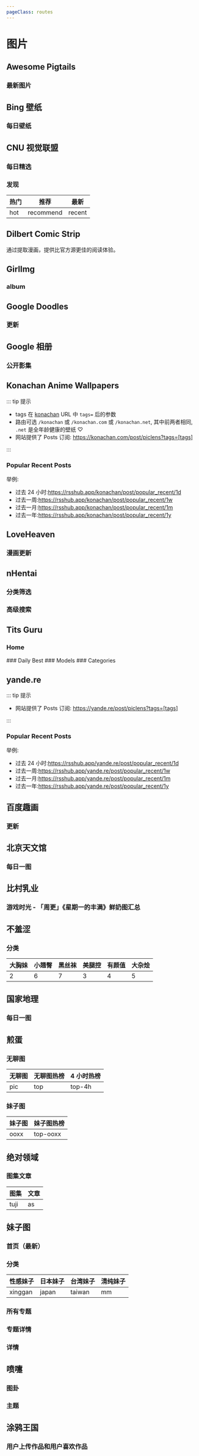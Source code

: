 ```yaml
---
pageClass: routes
---
```


# 图片

## Awesome Pigtails

### 最新图片

<Route author="Chingyat" example="/pigtails" path="/pigtails/index"/>

## Bing 壁纸

### 每日壁纸

<Route author="FHYunCai" example="/bing" path="/bing" radar="1"/>

## CNU 视觉联盟

### 每日精选

<Route author="hoilc" example="/cnu/selected" path="/cnu/selected" />

### 发现

<Route author="hoilc" example="/cnu/discovery/hot/自然" path="/cnu/discovery/:type?/:category?" :paramsDesc="['板块类型, 默认为`热门`, 具体参见下表', '图片类别, 默认为`0`代表全部, 可参见[这里](http://www.cnu.cc/discoveryPage/hot-0)']"/>

| 热门 | 推荐      | 最新   |
| ---- | --------- | ------ |
| hot  | recommend | recent |

## Dilbert Comic Strip

<Route name="Daily Strip" author="Maecenas" example="/dilbert/strip" path="/dilbert/strip">

通过提取漫画，提供比官方源更佳的阅读体验。

</Route>

## GirlImg

### album

<Route author="junfengP" example="/girlimg/album" path="/girlimg/album/:tag?/:mode?" :paramsDesc="['过滤标签，在链接参数中&tab=部分，如：中国,BoLoLi','加载模式，留空为简单模式，获取20篇文章标题与封面；非空为详细模式，加载10篇文章内容']" />

## Google Doodles

### 更新

<Route author="xyqfer" example="/google/doodles/zh-CN" path="/google/doodles/:language?" :paramsDesc="['语言，默认为`zh-CN`简体中文，如需其他语言值可从[Google Doodles 官网](https://www.google.com/doodles)获取']" />

## Google 相册

### 公开影集

<Route author="hoilc" example="/google/album/msFFnAzKmQmWj76EA" path="/google/album/:id" :paramsDesc="['影集 ID, 可在 URL 中找到, 例如, 分享链接为`https://photos.app.goo.gl/msFFnAzKmQmWj76EA`, 则 ID 为`msFFnAzKmQmWj76EA`']" radar="1" />

## Konachan Anime Wallpapers

::: tip 提示

-   tags 在 [konachan](https://konachan.com/post) URL 中 `tags=` 后的参数
-   路由可选 `/konachan` 或 `/konachan.com` 或 `/konachan.net`, 其中前两者相同, `.net` 是全年龄健康的壁纸 ♡
-   网站提供了 Posts 订阅: https://konachan.com/post/piclens?tags=[tags]

:::

### Popular Recent Posts

<Route author="magic-akari" example="/konachan/post/popular_recent" path="/konachan/post/popular_recent/:period?" :paramsDesc="['默认过去 24 小时']">

举例:

-   过去 24 小时:<https://rsshub.app/konachan/post/popular_recent/1d>
-   过去一周:<https://rsshub.app/konachan/post/popular_recent/1w>
-   过去一月:<https://rsshub.app/konachan/post/popular_recent/1m>
-   过去一年:<https://rsshub.app/konachan/post/popular_recent/1y>

</Route>

## LoveHeaven

### 漫画更新

<Route author="hoilc" example="/loveheaven/update/kimetsu-no-yaiba" path="/loveheaven/update/:slug" :paramsDesc="['漫画 slug，可在漫画页面URL中找到，不包括开头的`manga-`，也不包括末尾的`.html`']" />

## nHentai

### 分类筛选

<Route author="MegrezZhu hoilc" example="/nhentai/language/chinese" path="/nhentai/:key/:keyword/:mode?" :paramsDesc="['筛选条件，可选: parody, character, tag, artist, group, language, category','筛选值', '模式，`simple`为仅封面，`detail`会包括本子每一页，但对服务器负载大，`torrent`会包括磁力链接，需要登录，参见[部分 RSS 模块配置](/install/#bu-fen-rss-mo-kuai-pei-zhi)。默认为`simple`']" anticrawler="1" supportBT="1" />

### 高级搜索

<Route author="MegrezZhu hoilc" example="/nhentai/search/language%3Ajapanese+-scat+-yaoi+-guro+-%22mosaic+censorship%22" path="/nhentai/search/:keyword/:mode?" :paramsDesc="['用于搜索的关键词。可在原网站搜索后复制 q= 后面的内容，也可直接输入。用法详见[官网](https://nhentai.net/info/)', '模式，`simple`为仅封面，`detail`会包括本子每一页，但对服务器负载大，`torrent`会包括磁力链接，需要登录，参见[部分 RSS 模块配置](/install/#bu-fen-rss-mo-kuai-pei-zhi)。默认为`simple`']" anticrawler="1" supportBT="1" />

## Tits Guru

### Home

<Route author="MegrezZhu" example="/tits-guru/home" path="/tits-guru/home"/>
### Daily Best

<Route author="MegrezZhu" example="/tits-guru/daily" path="/tits-guru/daily"/>
### Models

<Route author="MegrezZhu" example="/tits-guru/model/mila-azul" path="/tits-guru/model/:name" :paramsDesc="['指定模特名字，详见[这里](https://tits-guru.com/models)']"/>
### Categories

<Route author="MegrezZhu" example="/tits-guru/category/bikini" path="/tits-guru/category/:type" :paramsDesc="['指定类别，详见[这里](https://tits-guru.com/categories)']"/>

## yande.re

::: tip 提示

-   网站提供了 Posts 订阅: https://yande.re/post/piclens?tags=[tags]

:::

### Popular Recent Posts

<Route author="magic-akari SettingDust" example="/yande.re/post/popular_recent" path="/yande.re/post/popular_recent/:period?" :paramsDesc="['默认过去 24 小时']">

举例:

-   过去 24 小时:<https://rsshub.app/yande.re/post/popular_recent/1d>
-   过去一周:<https://rsshub.app/yande.re/post/popular_recent/1w>
-   过去一月:<https://rsshub.app/yande.re/post/popular_recent/1m>
-   过去一年:<https://rsshub.app/yande.re/post/popular_recent/1y>

</Route>

## 百度趣画

### 更新

<Route author="xyqfer" example="/baidu/doodles" path="/baidu/doodles"/>

## 北京天文馆

### 每日一图

<Route author="HenryQW" example="/bjp/apod" path="/bjp/apod"/>

## 比村乳业

### 游戏时光 - 「周更」《星期一的丰满》鲜奶图汇总

<Route author="filwaline" example="/vgtime/mondaymilk" path="/vgtime/mondaymilk"/>

## 不羞涩

### 分类

<Route author="kba977" example="/dbmv" path="/dbmv/:category?" :paramsDesc="['分类 id - 若不填该参数, 默认所有']">

| 大胸妹 | 小翘臀 | 黑丝袜 | 美腿控 | 有颜值 | 大杂烩 |
| ------ | ------ | ------ | ------ | ------ | ------ |
| 2      | 6      | 7      | 3      | 4      | 5      |

</Route>

## 国家地理

### 每日一图

<Route author="LogicJake" example="/natgeo/dailyphoto" path="/natgeo/dailyphoto"/>

## 煎蛋

### 无聊图

<Route author="Xuanwo xyqfer" example="/jandan/pic" path="/jandan/:sub_model" :paramsDesc="['煎蛋板块名称']"/>

| 无聊图 | 无聊图热榜 | 4 小时热榜 |
| ------ | ---------- | ---------- |
| pic    | top        | top-4h     |

### 妹子图

<Route author="kobemtl xyqfer" example="/jandan/ooxx" path="/jandan/:sub_model" :paramsDesc="['煎蛋板块名称']"/>

| 妹子图 | 妹子图热榜 |
| ------ | ---------- |
| ooxx   | top-ooxx   |

## 绝对领域

### 图集文章

<Route author="Kherrisan" example="/jdlingyu/tuji" path="/jdlingyu/:type" :paramsDesc="['分区名']"/>

| 图集 | 文章 |
| ---- | ---- |
| tuji | as   |

## 妹子图

### 首页（最新）

<Route author="gee1k xyqfer LogicJake" example="/mzitu/home" path="/mzitu/home/:type?" :paramsDesc="['类型，默认最新，可选`hot`最热或`best`推荐']" anticrawler="1"/>

### 分类

<Route author="gee1k xyqfer LogicJake" example="/mzitu/category/xinggan" path="/mzitu/category/:category" :paramsDesc="['分类名']" anticrawler="1">

| 性感妹子 | 日本妹子 | 台湾妹子 | 清纯妹子 |
| -------- | -------- | -------- | -------- |
| xinggan  | japan    | taiwan   | mm       |

</Route>

### 所有专题

<Route author="gee1k xyqfer LogicJake" example="/mzitu/tags" path="/mzitu/tags" anticrawler="1"/>

### 专题详情

<Route author="gee1k xyqfer LogicJake" example="/mzitu/tag/shishen" path="/mzitu/tag/:tag" :paramsDesc="['专题名, 可在专题页 URL 中找到']" anticrawler="1"/>

### 详情

<Route author="gee1k xyqfer LogicJake" example="/mzitu/post/129452" path="/mzitu/post/:id" :paramsDesc="['详情 id, 可在详情页 URL 中找到']" anticrawler="1"/>

## 喷嚏

### 图卦

<Route author="tgly307" example="/dapenti/tugua" path="/dapenti/tugua"/>

### 主题

<Route author="xyqfer" example="/dapenti/subject/184" path="/dapenti/subject/:id" :paramsDesc="['主题 id']"/>

## 涂鸦王国

### 用户上传作品和用户喜欢作品

<Route author="LanceZhu" example="/gracg/user11968EIcqS3" path="/gracg/:user/:love?" :paramsDesc="['用户访问ID，用户主页URL获取', '是否切换为用户喜欢作品, 不选或为 0 不切换，1则切换']"/>
